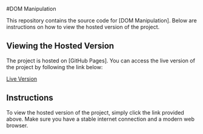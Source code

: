 #DOM ManipulationThis repository contains the source code for [DOM Manipulation]. Below are instructions on how to view the hosted version of the project.## Viewing the Hosted VersionThe project is hosted on [GitHub Pages]. You can access the live version of the project by following the link below:[Live Version](https://rushikeshd1.github.io/DOM-Project1/)## InstructionsTo view the hosted version of the project, simply click the link provided above. Make sure you have a stable internet connection and a modern web browser.